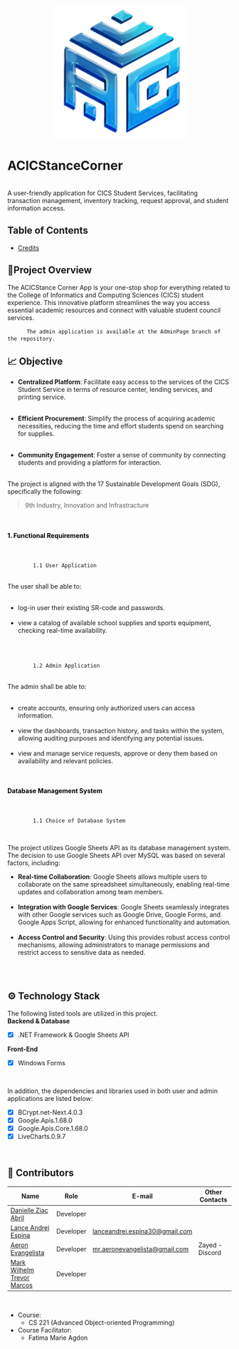 <p align = "center">
  <img src = "ac_logo.png" width = "300" height = "300" alt="LogoInsert"> 
</p>

# ACICStanceCorner

<br> A user-friendly application for CICS Student Services, facilitating transaction management, inventory tracking, request approval, and student information access.
<br>

## Table of Contents
- [Credits](#credits)

## <a id = "proj-obv"> 🎯Project Overview </a> <br>
The ACICStance Corner App is your one-stop shop for everything related to the College of Informatics and Computing Sciences (CICS) student experience. This innovative platform streamlines the way you access essential academic resources and connect with valuable student council services.
 <br>
```
      The admin application is available at the AdminPage branch of the repository.
```
##  <a id = "obj"> 📈 Objective </a><br>


- <b> Centralized Platform</b>: Facilitate easy access to the services of the CICS Student Service in terms of resource center, lending services, and printing service. <br><br>

- <b>Efficient Procurement</b>: Simplify the process of acquiring academic necessities, reducing the time and effort students spend on searching for supplies.<br><br>

- <b>Community Engagement</b>: Foster a sense of community by connecting students and providing a platform for interaction. <br><br>

The project is aligned with the 17 Sustainable Development Goals (SDG), specifically the following:

> 9th Industry, Innovation and Infrastracture <br>
<br>

#### <span style="color: black;" id="app"> 1. Functional Requirements </span>
<br>

            1.1 User Application
<br>
The user shall be able to: <br><br>

- log-in user their existing SR-code and
passwords.<br><br>
- view a catalog of available school supplies and sports
equipment, checking real-time availability.<br><br>
<br>

            1.2 Admin Application
<br>
The admin shall be able to: <br><br>

- create accounts, ensuring only authorized users can access information. <br><br>
- view the dashboards, transaction history, and tasks within the system, allowing auditing purposes and identifying any potential issues.<br><br>
- view and manage service requests, approve or deny them based on availability and relevant policies.<br>

<br>

#### <span style="color: black;" id="db"> Database Management System </span>
<br>

            1.1 Choice of Database System
<br>

The project utilizes Google Sheets API as its database management system. The decision to use Google Sheets API over MySQL was based on several factors, including:

- <b>Real-time Collaboration</b>: Google Sheets allows multiple users to collaborate on the same spreadsheet simultaneously, enabling real-time updates and collaboration among team members.
<br><br>
- <b>Integration with Google Services</b>: Google Sheets seamlessly integrates with other Google services such as Google Drive, Google Forms, and Google Apps Script, allowing for enhanced functionality and automation.
<br><br>
- <b>Access Control and Security</b>: Using this provides robust access control mechanisms, allowing administrators to manage permissions and restrict access to sensitive data as needed. 
<br>
<br>

##  <a id = "tech-stacks"> ⚙️ Technology Stack </a><br>
The following listed tools are utilized in this project. <br>
<b>Backend & Database</b> 
- [x] .NET Framework & Google Sheets API <br>
      
<b>Front-End </b>

- [x] Windows Forms <br>
<br>

In addition, the dependencies and libraries used in both user and admin applications are listed below:
- [x] BCrypt.net-Next.4.0.3
- [x] Google.Apis.1.68.0
- [x] Google.Apis.Core.1.68.0
- [x] LiveCharts.0.9.7
<br>

##  <a id = "contrib"> 👷‍ Contributors </a> <br>

| Name | Role | E-mail | Other Contacts |
| --- | --- | --- | --- |
| <a href = "https://github.com/DanielleZiac">Danielle Ziac Abril</a> | Developer |  |   |
| <a href = "https://github.com/LanceAndrei04">Lance Andrei Espina </a>|  Developer  | lanceandrei.espina30@gmail.com |  |
| <a href = "https://github.com/AeronEvangelista">Aeron Evangelista </a>| Developer | mr.aeronevangelista@gmail.com | Zayed - Discord|
| <a href = "https://github.com/T>">Mark Wilhelm Trevor Marcos </a>| Developer |  | |

<br>

- Course:
  - CS 221 (Advanced Object-oriented Programming)
- Course Facilitator:
  - Fatima Marie Agdon
